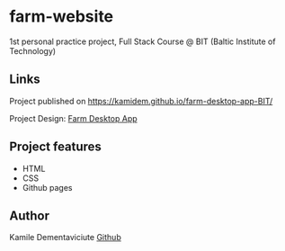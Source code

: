# farm-website

1st personal practice project, Full Stack Course @ BIT (Baltic Institute of Technology)

## Links

Project published on https://kamidem.github.io/farm-desktop-app-BIT/

Project Design: [Farm Desktop App](https://dribbble.com/shots/7286604-Farms-Desktop-App/attachments/229825?mode=media)

## Project features

- HTML
- CSS
- Github pages

## Author

Kamile Dementaviciute [Github](https://github.com/kamidem)
